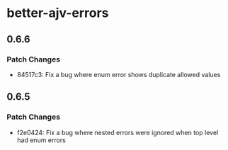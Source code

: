 # better-ajv-errors

## 0.6.6

### Patch Changes

- 84517c3: Fix a bug where enum error shows duplicate allowed values

## 0.6.5

### Patch Changes

- f2e0424: Fix a bug where nested errors were ignored when top level had enum errors
